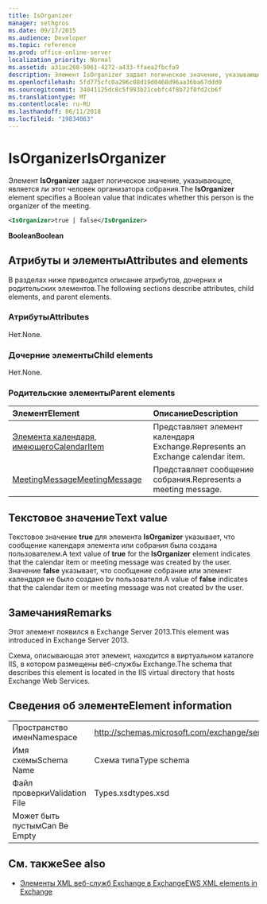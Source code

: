 ```yaml
---
title: IsOrganizer
manager: sethgros
ms.date: 09/17/2015
ms.audience: Developer
ms.topic: reference
ms.prod: office-online-server
localization_priority: Normal
ms.assetid: a31ac268-5061-4272-a433-ffaea2fbcfa9
description: Элемент IsOrganizer задает логическое значение, указывающее, является ли этот человек организатора собрания.
ms.openlocfilehash: 5fd775cfc0a296c08d19d0468d96aa36ba67ddd0
ms.sourcegitcommit: 34041125dc8c5f993b21cebfc4f8b72f0fd2cb6f
ms.translationtype: MT
ms.contentlocale: ru-RU
ms.lasthandoff: 06/11/2018
ms.locfileid: "19834063"
---
```

# <a name="isorganizer"></a><span data-ttu-id="1ad13-103">IsOrganizer</span><span class="sxs-lookup"><span data-stu-id="1ad13-103">IsOrganizer</span></span>

<span data-ttu-id="1ad13-104">Элемент **IsOrganizer** задает логическое значение, указывающее, является ли этот человек организатора собрания.</span><span class="sxs-lookup"><span data-stu-id="1ad13-104">The **IsOrganizer** element specifies a Boolean value that indicates whether this person is the organizer of the meeting.</span></span> 
  
```XML
<IsOrganizer>true | false</IsOrganizer>
```

 <span data-ttu-id="1ad13-105">**Boolean**</span><span class="sxs-lookup"><span data-stu-id="1ad13-105">**Boolean**</span></span>
## <a name="attributes-and-elements"></a><span data-ttu-id="1ad13-106">Атрибуты и элементы</span><span class="sxs-lookup"><span data-stu-id="1ad13-106">Attributes and elements</span></span>

<span data-ttu-id="1ad13-107">В разделах ниже приводится описание атрибутов, дочерних и родительских элементов.</span><span class="sxs-lookup"><span data-stu-id="1ad13-107">The following sections describe attributes, child elements, and parent elements.</span></span>
  
### <a name="attributes"></a><span data-ttu-id="1ad13-108">Атрибуты</span><span class="sxs-lookup"><span data-stu-id="1ad13-108">Attributes</span></span>

<span data-ttu-id="1ad13-109">Нет.</span><span class="sxs-lookup"><span data-stu-id="1ad13-109">None.</span></span>
  
### <a name="child-elements"></a><span data-ttu-id="1ad13-110">Дочерние элементы</span><span class="sxs-lookup"><span data-stu-id="1ad13-110">Child elements</span></span>

<span data-ttu-id="1ad13-111">Нет.</span><span class="sxs-lookup"><span data-stu-id="1ad13-111">None.</span></span>
  
### <a name="parent-elements"></a><span data-ttu-id="1ad13-112">Родительские элементы</span><span class="sxs-lookup"><span data-stu-id="1ad13-112">Parent elements</span></span>

|<span data-ttu-id="1ad13-113">**Элемент**</span><span class="sxs-lookup"><span data-stu-id="1ad13-113">**Element**</span></span>|<span data-ttu-id="1ad13-114">**Описание**</span><span class="sxs-lookup"><span data-stu-id="1ad13-114">**Description**</span></span>|
|:-----|:-----|
|[<span data-ttu-id="1ad13-115">Элемента календаря, имеющего</span><span class="sxs-lookup"><span data-stu-id="1ad13-115">CalendarItem</span></span>](calendaritem.md) <br/> |<span data-ttu-id="1ad13-116">Представляет элемент календаря Exchange.</span><span class="sxs-lookup"><span data-stu-id="1ad13-116">Represents an Exchange calendar item.</span></span>  <br/> |
|[<span data-ttu-id="1ad13-117">MeetingMessage</span><span class="sxs-lookup"><span data-stu-id="1ad13-117">MeetingMessage</span></span>](meetingmessage.md) <br/> |<span data-ttu-id="1ad13-118">Представляет сообщение собрания.</span><span class="sxs-lookup"><span data-stu-id="1ad13-118">Represents a meeting message.</span></span>  <br/> |
   
## <a name="text-value"></a><span data-ttu-id="1ad13-119">Текстовое значение</span><span class="sxs-lookup"><span data-stu-id="1ad13-119">Text value</span></span>

<span data-ttu-id="1ad13-120">Текстовое значение **true** для элемента **IsOrganizer** указывает, что сообщение календаря элемента или собрания была создана пользователем.</span><span class="sxs-lookup"><span data-stu-id="1ad13-120">A text value of **true** for the **IsOrganizer** element indicates that the calendar item or meeting message was created by the user.</span></span> <span data-ttu-id="1ad13-121">Значение **false** указывает, что сообщение собрание или элемент календаря не было создано bv пользователя.</span><span class="sxs-lookup"><span data-stu-id="1ad13-121">A value of **false** indicates that the calendar item or meeting message was not created bv the user.</span></span> 
  
## <a name="remarks"></a><span data-ttu-id="1ad13-122">Замечания</span><span class="sxs-lookup"><span data-stu-id="1ad13-122">Remarks</span></span>

<span data-ttu-id="1ad13-123">Этот элемент появился в Exchange Server 2013.</span><span class="sxs-lookup"><span data-stu-id="1ad13-123">This element was introduced in Exchange Server 2013.</span></span>
  
<span data-ttu-id="1ad13-124">Схема, описывающая этот элемент, находится в виртуальном каталоге IIS, в котором размещены веб-службы Exchange.</span><span class="sxs-lookup"><span data-stu-id="1ad13-124">The schema that describes this element is located in the IIS virtual directory that hosts Exchange Web Services.</span></span>
  
## <a name="element-information"></a><span data-ttu-id="1ad13-125">Сведения об элементе</span><span class="sxs-lookup"><span data-stu-id="1ad13-125">Element information</span></span>

|||
|:-----|:-----|
|<span data-ttu-id="1ad13-126">Пространство имен</span><span class="sxs-lookup"><span data-stu-id="1ad13-126">Namespace</span></span>  <br/> |http://schemas.microsoft.com/exchange/services/2006/types  <br/> |
|<span data-ttu-id="1ad13-127">Имя схемы</span><span class="sxs-lookup"><span data-stu-id="1ad13-127">Schema Name</span></span>  <br/> |<span data-ttu-id="1ad13-128">Схема типа</span><span class="sxs-lookup"><span data-stu-id="1ad13-128">Type schema</span></span>  <br/> |
|<span data-ttu-id="1ad13-129">Файл проверки</span><span class="sxs-lookup"><span data-stu-id="1ad13-129">Validation File</span></span>  <br/> |<span data-ttu-id="1ad13-130">Types.xsd</span><span class="sxs-lookup"><span data-stu-id="1ad13-130">types.xsd</span></span>  <br/> |
|<span data-ttu-id="1ad13-131">Может быть пустым</span><span class="sxs-lookup"><span data-stu-id="1ad13-131">Can Be Empty</span></span>  <br/> ||
   
## <a name="see-also"></a><span data-ttu-id="1ad13-132">См. также</span><span class="sxs-lookup"><span data-stu-id="1ad13-132">See also</span></span>



- [<span data-ttu-id="1ad13-133">Элементы XML веб-служб Exchange в Exchange</span><span class="sxs-lookup"><span data-stu-id="1ad13-133">EWS XML elements in Exchange</span></span>](ews-xml-elements-in-exchange.md)

